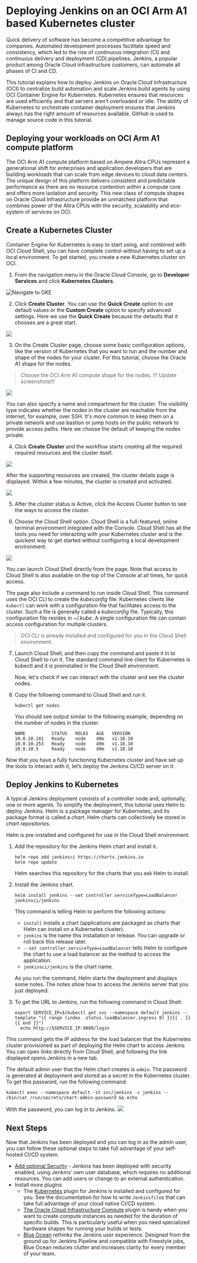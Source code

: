 # Deploying Jenkins on an OCI Arm A1 based Kubernetes cluster

Quick delivery of software has become a competitive advantage for companies. Automated development processes facilitate speed and consistency, which led to the rise of continuous integration (CI) and continuous delivery and deployment (CD) pipelines. Jenkins, a popular product among Oracle Cloud Infrastructure customers, can automate all phases of CI and CD.

This tutorial explains how to deploy Jenkins on Oracle Cloud Infrastructure (OCI) to centralize build automation and scale Jenkins build agents by using OCI Container Engine for Kubernetes. Kubernetes ensures that resources are used efficiently and that servers aren’t overloaded or idle. The ability of Kubernetes to orchestrate container deployment ensures that Jenkins always has the right amount of resources available. GitHub is used to manage source code in this tutorial.

## Deploying your workloads on OCI Arm A1 compute platform

The OCI Arm A1 compute platform based on Ampere Altra CPUs represent a generational shift for enterprises and application developers that are building workloads that can scale from edge devices to cloud data centers. The unique design of this  platform delivers consistent and predictable performance as there are no resource contention within a compute core and offers more isolation and security. This new class of compute shapes on Oracle Cloud Infrastructure  provide an unmatched platform that combines power of the Altra CPUs with the security, scalability and eco-system of services on OCI.


## Create a Kubernetes Cluster

Container Engine for Kubernetes is easy to start using, and combined with OCI Cloud Shell, you can have complete control without having to set up a local environment. To get started, you create a new Kubernetes cluster on OCI.

1. From the navigation menu in the Oracle Cloud Console, go to **Developer Services** and click **Kubernetes Clusters**.
   
![Navigate to OKE](./images/01_nav_oke.png)

2. Click **Create Cluster**. You can use the **Quick Create** option to use default values or the **Custom Create** option to specify advanced settings. Here we use the **Quick Create** because the defaults that it chooses are a great start.

![](./images/02_create_cluster.png)

3. On the Create Cluster page, choose some basic configuration options, like the version of Kubernetes that you want to run and the number and shape of the nodes for your cluster. For this tutorial, choose the Oracle A1 shape for the nodes. 

> Choose the OCI Arm A1 compute shape for the nodes. !!! Update screenshots!!!

![](./images/03_create_workflow.png)

You can also specify a name and compartment for the cluster. The visibility type indicates whether the nodes in the cluster are reachable from the internet, for example, over SSH. It's more common to keep them on a private network and use bastion or jump hosts on the public network to provide access paths. Here we choose the default of keeping the nodes private.

4. Click **Create Cluster** and the workflow starts creating all the required required resources and the cluster itself. 

![](./images/04_create_resources.png)

After the supporting resources are created, the cluster details page is displayed. Within a few minutes, the cluster is created and activated.

![](./images/cluster_create.gif)

5. After the cluster status is Active, click the Access Cluster button to see the ways to access the cluster.

6. Choose the Cloud Shell option. Cloud Shell is a full-featured, online terminal environment integrated with the Console. Cloud Shell has all the tools you need for interacting with your Kubernetes cluster and is the quickest way to get started without configuring a local development environment.

![](./images/06_access_cloudshell.png)

You can launch Cloud Shell directly from the page. Note that access to Cloud Shell is also available on the top of the Console at all times, for quick access.

The page also include a command to run inside Cloud Shell. This command uses the OCI CLI to create the *kubeconfig* file. Kubernetes clients like `kubectl` can work with a configuration file that facilitates access to the cluster. Such a file is generally called a *kubeconfig* file. Typically, this configuration file resides in *~/.kube*. A single configuration file can contain access configuration for multiple clusters.

> OCI CLI is already installed and configured for you in the Cloud Shell environment. 

7. Launch Cloud Shell, and then copy the command and paste it in to Cloud Shell to run it. The standard command line client for Kubernetes is kubectl and it is preinstalled in the Cloud Shell environment. 
   
   Now, let's check if we can interact with the cluster and see the cluster nodes. 

8. Copy the following command to Cloud Shell and run it.
    ```
    kubectl get nodes
    ```
   You should see output similar to the following example, depending on the number of nodes in the cluster. 

    ```
    NAME          STATUS   ROLES   AGE   VERSION
    10.0.10.181   Ready    node    48m   v1.18.10
    10.0.10.253   Ready    node    49m   v1.18.10
    10.0.10.5     Ready    node    49m   v1.18.10
    ```

Now that you have a fully functioning Kubernetes cluster and have set up the tools to interact with it, let’s deploy the Jenkins CI/CD server on it.

## Deploy Jenkins to Kubernetes

A typical Jenkins deployment consists of a controller node and, optionally, one or more agents. To simplify the deployment, this tutorial uses Helm to deploy Jenkins. Helm is a package manager for Kubernetes, and its package format is called a *chart*. Helm charts can collectively be stored in *chart repositories*.

Helm is pre-installed and configured for use in the Cloud Shell environment. 

1. Add the repository for the Jenkins Helm chart and install it.
    ```
    helm repo add jenkinsci https://charts.jenkins.io
    helm repo update
    ```
    Helm searches this repository for the charts that you ask Helm to install.

2. Install the Jenkins chart.

    ```
    helm install jenkins --set controller.serviceType=LoadBalancer jenkinsci/jenkins
    ```
    This command is telling Helm to perform the following actions:

    -	`install` installs a chart (applications are packaged as charts that Helm can install on a Kubernetes cluster).
    -	`jenkins` is the name this installation or release. You can upgrade or roll back this release later.
    - `--set controller.serviceType=LoadBalancer` tells Helm to configure the chart to use a load balancer as the method to access the application.
    - `jenkinsci/jenkins` is the chart name.

    As you run the command, Helm starts the deployment and displays some notes. The notes show how to access the Jenkins server that you just deployed.


3. To get the URL to Jenkins, run the following command in Cloud Shell:
    ```
    export SERVICE_IP=$(kubectl get svc --namespace default jenkins --template "{{ range (index .status.loadBalancer.ingress 0) }}{{ . }}{{ end }}")
      echo http://$SERVICE_IP:8080/login
    ```

This command gets the IP address for the load balancer that the Kubernetes cluster provisioned as part of deploying the Helm chart to access Jenkins. You can open links directly from Cloud Shell, and following the link displayed opens Jenkins in a new tab.

The default admin user that the Helm chart creates is `admin`. The password is generated at deployment and stored as a secret in the Kubernetes cluster. To get this password, run the following command:

```
kubectl exec --namespace default -it svc/jenkins -c jenkins -- /bin/cat /run/secrets/chart-admin-password && echo
```

With the password, you can log in to Jenkins.
![](./images/08_jenkins_login.png) 

## Next Steps

Now that Jenkins has been deployed and you can log in as the admin user, you can follow these optional steps to take full advantage of your self-hosted CI/CD system.

- [Add optional Security](https://wiki.jenkins.io/display/JENKINS/Standard+Security+Setup) -  Jenkins has been deployed with security enabled, using Jenkins' own user database, which requires no additional resources. You can add users or change to an external authentication.
- Install more plugins
  - The [Kubernetes](https://plugins.jenkins.io/kubernetes/) plugin for Jenkins is installed and configured for you. See the documentation for how to write `Jenkinsfile`s that can take full advantage of your cloud native CI/CD system.
  - [The Oracle Cloud Infrastructure Compute](https://plugins.jenkins.io/oracle-cloud-infrastructure-compute/) plugin is handy when you want to create compute instances as needed for the duration of specific builds. This is particularly useful when you need specialized hardware shapes for running your builds or tests.
  - [Blue Ocean](https://plugins.jenkins.io/blueocean/)  rethinks the Jenkins user experience. Designed from the ground up for Jenkins Pipeline and compatible with Freestyle jobs, Blue Ocean reduces clutter and increases clarity for every member of your team.

